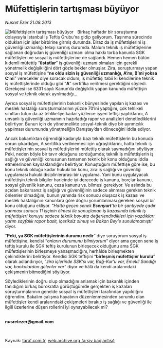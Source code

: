 # Müfettişlerin tartışması büyüyor

*Nusret Ezer 21.08.2013*

<div class="yazi"><img align="left" alt="Müfettişlerin tartışması büyüyor" border="0" src="http://www.taraf.com.tr/fotoraflar/makaleler/mufettislerin-tartismasi-buyuyor_5873_orijinal.jpg" style="border-right-width:10px; border-color:#FFFFFF"/><p>Birkaç haftadır bir soruşturma dolayısıyla İstanbul İş Teftiş Grubu’na gidip geliyorum. Taşınma sürecinde oldukları için işler birbirine girmiş durumda. Biraz da iş müfettişlerini iş güvenliği uzmanlığı telaşı sarmış durumda. Malum teknik iş müfettişlerine sağlanan doğrudan iş güvenliği uzmanı olma hakkı torba kanunla SGK müfettişleri ve sosyal iş müfettişlerine de sağlandı. Hemen hemen bütün kıdemli müfettiş “<b>üstatlar</b>” iş güvenliği uzmanı olmaları için gerekli yönetmelik değişikliğini dört gözle bekler olmuşlar. Zira, soruşturmayı yapan sosyal iş müfettişine “<b>ne oldu sizin iş güvenliği uzmanlığı, A’mı, B’mi yoksa C’mi</b>” verecekler diye soracak oldum, iş müfettişi tabii ki kendilerine teknik iş müfettişlerinde olduğu gibi “<b>A</b>” sertifika verilmesi gerektiğini söyledi. Gerekçesi ise 6331 sayılı Kanun’da değişiklik yapan kanunda müfettişin sosyal ve teknik olarak ayrılmadığı... </p>
<p>Ayrıca sosyal iş müfettişlerinin bakanlık bünyesinde yapılan iş kazası ve meslek hastalığı soruşturmalarının yüzde 70’ini yaptığını, çok tehlikeli sınıftan tutun da az tehlikeliye kadar yüzlerce işyeri teftişi yaptıklarını, A unvanlı iş güvenliği uzmanının hazırladığı rapor ve analizleri denetlediklerini belirtiyor. Bunun için de yönetmelikte sosyal-teknik diye bir ayrımcılık yapılması durumunda yönetmeliğin Danıştay’dan döneceğini iddia ediyor. </p>
<p>Ancak bakanlıktan öğrendiği kadarıyla bazı teknik müfettişlerin bu konuda sorun çıkardığını, A sertifika verilmemesi için uğraştıklarını, hatta teknik iş müfettişlerinin sosyal iş müfettişlerini müfettiş olarak saymadığını söylüyor. Peki, neden böyle bir tavır olduğunu sorduğumda; teknik iş müfettişlerin iş sağlığı ve güvenliği konusunun tamamen teknik bir konu olduğunu iddia etmelerinden kaynaklandığını belirtiyor. Konuştuğum müfettişe göre ise, bu konu teknik olduğu kadar hukuki bir konu, zira iş sağlığı ve güvenliği uygulaması hukuki disiplinlerarası bir uygulama. Yani bunu uygulayacak müfettişin teknik bilgiler haricinde iyi derecede iş kanunu, borçlar kanunu, sosyal güvenlik kanunu, ceza kanunu vs. bilmesi gerekiyor. Ve aslında bu açıdan bakarsanız iş sağlığı ve güvenliğinin sadece alınması gereken teknik önlemler olmadığını, bunun yanında risk sonucu oluşacak iş kazası ve meslek hastalığının kanunlara göre doğru yorumlanması gereken sosyal bir konu olduğunu ekliyor. “<i>Hatta geçen senek <b>Esenyurt</b>’ta bir şantiyede çadır yanması sonucu 11 işçinin ölmesi ile sonuçlanan iş kazasında teknik iş müfettişleri konuyu sadece teknik boyutta değerlendirdikleri için yazdıkları yarım sayfalık rapor basit, içeriksiz olmuş ve Bakan Bey’e sunulamamıştı</i>” diyor. </p>
<p>“<b>Peki, ya SGK müfettişlerinin durumu nedir</b>” diye soruyorum sosyal iş müfettişine, kendisi “<i>onların durumunu bilmiyorum</i>” diyor ama geçen sene iş teftiş kurulu ile SGK teftiş kurulunun birleşecek olduğunu ama SGK müfettişlerinin birleşmeye yanaşmadığını, herhâlde birleşmekten çekindiklerini belirtiyor. Kendisi SGK teftişini “<b>birleşmiş müfettişler kurulu</b>” olarak adlandırıyor, “<i>zira içlerinde SSK’sı var, Bağ-Kur’u var, Emekli Sandığı var, bankalardan gelenler var</i>” diyor ve hâlâ da kendi aralarındaki çekişmenin bitmediğini söylüyor. </p>
<p>Söylediklerinin doğru olup olmadığını anlamak için bakanlık içinden tanıdığım birkaç bürokratla görüştüğümde gerçekten iş kazaları soruşturmalarının genelde sosyal iş müfettişleri tarafından yapıldığını öğrendim. Bakalım çalışma hayatının düzenlenmesinden sorumlu olan müfettişler kendi aralarındaki çekişmeleri bırakıp iş sağlığı ve güvenliği ile ilgili üzerlerine düşen rollerini iyi oynayabilecek mi? </p><b>
<p><br/>nusretezer@gmail.com</p>
<p></p></b> 
</div>

Kaynak: [taraf.com.tr](http://www.taraf.com.tr:80/nusret-ezer/makale-mufettislerin-tartismasi-buyuyor.htm), [web.archive.org (arşiv bağlantısı)](http://web.archive.org/web/20130823022856/http://www.taraf.com.tr:80/nusret-ezer/makale-mufettislerin-tartismasi-buyuyor.htm)
